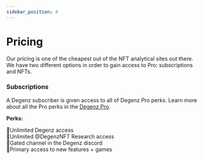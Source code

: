```yaml
---
sidebar_position: 4
---
```


# Pricing

Our pricing is one of the cheapest out of the NFT analytical sites out there.
We have two different options in order to gain access to Pro: subscriptions and NFTs.
### Subscriptions
A Degenz subscriber is given access to all of Degenz Pro perks. 
Learn more about all the Pro perks in the [Degenz Pro](./DegenzPro/CollectionPage.md).

<!-- 
- 1 Month: 0,03Ξ
- 6 Month: 0,2Ξ  -->

**Perks:**

🎯Unlimited Degenz access  
🎯Unlimited @DegenzNFT Research access  
🎯Gated channel in the Degenz discord  
🎯Primary access to new features + games  